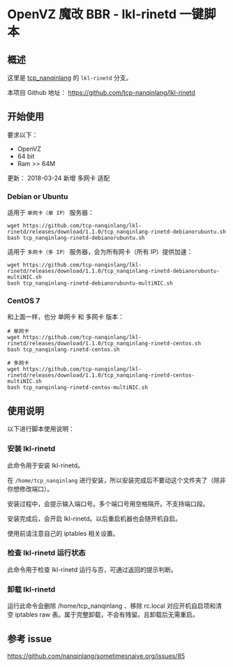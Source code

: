 # OpenVZ 魔改 BBR - lkl-rinetd 一键脚本

## 概述
这里是 [tcp_nanqinlang](https://github.com/tcp-nanqinlang/wiki/general) 的 `lkl-rinetd` 分支。

本项目 Github 地址： https://github.com/tcp-nanqinlang/lkl-rinetd

## 开始使用
要求以下：
- OpenVZ
- 64 bit
- Ram >> 64M

更新： 2018-03-24 新增 多网卡 适配

### Debian or Ubuntu
适用于 `单网卡（单 IP）` 服务器：
```language-bash
wget https://github.com/tcp-nanqinlang/lkl-rinetd/releases/download/1.1.0/tcp_nanqinlang-rinetd-debianorubuntu.sh
bash tcp_nanqinlang-rinetd-debianorubuntu.sh
```

适用于 `多网卡（多 IP）` 服务器，会为所有网卡（所有 IP）提供加速：
```language-bash
wget https://github.com/tcp-nanqinlang/lkl-rinetd/releases/download/1.1.0/tcp_nanqinlang-rinetd-debianorubuntu-multiNIC.sh
bash tcp_nanqinlang-rinetd-debianorubuntu-multiNIC.sh
```

### CentOS 7
和上面一样，也分 单网卡 和 多网卡 版本：
```language-bash
# 单网卡
wget https://github.com/tcp-nanqinlang/lkl-rinetd/releases/download/1.1.0/tcp_nanqinlang-rinetd-centos.sh
bash tcp_nanqinlang-rinetd-centos.sh

# 多网卡
wget https://github.com/tcp-nanqinlang/lkl-rinetd/releases/download/1.1.0/tcp_nanqinlang-rinetd-centos-multiNIC.sh
bash tcp_nanqinlang-rinetd-centos-multiNIC.sh
```


## 使用说明
以下进行脚本使用说明：

### 安装 lkl-rinetd
此命令用于安装 lkl-rinetd。

在 `/home/tcp_nanqinlang` 进行安装，所以安装完成后不要动这个文件夹了（除非你想修改端口）。

安装过程中，会提示输入端口号。多个端口号用空格隔开。不支持端口段。

安装完成后，会开启 lkl-rinetd。以后重启机器也会随开机自启。

使用前请注意自己的 iptables 相关设置。

### 检查 lkl-rinetd 运行状态
此命令用于检查 lkl-rinetd 运行与否，可通过返回的提示判断。

### 卸载 lkl-rinetd
运行此命令会删除 /home/tcp_nanqinlang 、移除 rc.local 对应开机自启项和清空 iptables raw 表。属于完整卸载，不会有残留。且卸载后无需重启。

## 参考 issue
https://github.com/nanqinlang/sometimesnaive.org/issues/85